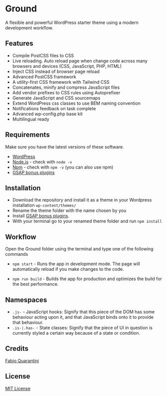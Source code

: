 # Ground
A flexible and powerful WordPress starter theme using a modern development workflow.

## Features
* Compile PostCSS files to CSS
* Live reloading. Auto reload page when change code across many browsers and devices (CSS, JavaScript, PHP, HTML)
* Inject CSS instead of browser page reload
* Advanced PostCSS framework
* A utility-first CSS framework with Tailwind CSS
* Concatenates, minify and compress JavaScript files
* Add vendor prefixes to CSS rules using Autoprefixer
* Generate JavaScript and CSS sourcemaps
* Extend WordPress css classes to use BEM naming convention
* Notifications feedback on task complete
* Advanced wp-config.php base kit
* Multilingual ready

## Requirements
Make sure you have the latest versions of these software.

* [WordPress](https://wordpress.org)
* [Node.js](https://nodejs.org) - check with `node -v`
* [Npm](https://www.npmjs.com/get-npm) - check with `npm -v` (you can also use npm)
* [GSAP bonus plugins](https://greensock.com/docs/v3/Installation#private)

## Installation
* Download the repository and install it as a theme in your Wordpress installation `wp-content/themes/`
* Rename the theme folder with the name chosen by you
* Install [GSAP bonus plugins](https://greensock.com/docs/v3/Installation#private).
* With your terminal go to your renamed theme folder and run `npm install`

## Workflow
Open the Ground folder using the terminal and type one of the following commands

* `npm start` - Runs the app in development mode. The page will automatically reload if you make changes to the code.

* `npm run build` - Builds the app for production and optimizes the build for the best performance.

## Namespaces
* `.js-` - JavaScript hooks: Signify that this piece of the DOM has some behaviour acting upon it, and that JavaScript binds onto it to provide that behaviour.
* `.is-|.has-` - State classes: Signify that the piece of UI in question is currently styled a certain way because of a state or condition.

## Credits
[Fabio Quarantini](http://www.fabioquarantini.com)

## License
[MIT License](https://opensource.org/licenses/MIT)
